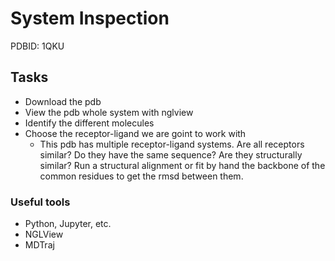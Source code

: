 # System Inspection

PDBID: 1QKU

## Tasks

- Download the pdb
- View the pdb whole system with nglview
- Identify the different molecules
- Choose the receptor-ligand we are goint to work with
	- This pdb has multiple receptor-ligand systems. Are all receptors similar? Do they have
	  the same sequence? Are they structurally similar? Run a structural alignment or fit by
          hand the backbone of the common residues to get the rmsd between them.

### Useful tools

- Python, Jupyter, etc.
- NGLView
- MDTraj
